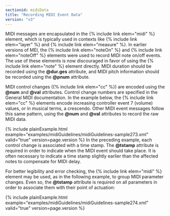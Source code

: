 ```yaml
---
sectionid: midiData
title: "Recording MIDI Event Data"
version: "v3"
---
```


MIDI messages are encapsulated in the {% include link elem="midi" %} element, which is typically
used in contexts like {% include link elem="layer" %} and {% include link elem="measure" %}. In
earlier versions of MEI, the {% include link elem="noteOn" %} and {% include link elem="noteOff" %}
elements were used to record MIDI note on/off events. The use of these elements is
now
discouraged in favor of using the {% include link elem="note" %} element directly. MIDI duration
should be recorded using the **@dur.ges** attribute, and MIDI pitch information should
be recorded using the **@pnum** attribute.



 MIDI control changes ({% include link elem="cc" %}) are encoded using the **@num** and
**@val** attributes. Control change numbers are specified in the General MIDI
documentation. In the example below, the {% include link elem="cc" %} elements encode increasing
controller event 7 (volume) values, or in musical terms, a crescendo. Other MIDI event
messages follow this same pattern, using the **@num** and **@val** attributes to
record the raw MIDI data.

{% include plainExample.html example="examples/midiGuidelines/midiGuidelines-sample273.xml" valid="true" version=page.version %}
In the preceding example, each control change is associated with a time stamp. The
**@tstamp** attribute is required in order to indicate when the MIDI event should take
place. It is often necessary to indicate a time stamp slightly earlier than the affected
notes
to compensate for MIDI delay.

For better legibility and error checking, the {% include link elem="midi" %} element may be used,
as in the following example, to group MIDI parameter changes. Even so, the **@tstamp**
attribute is required on all parameters in order to associate them with their point
of
actuation:

{% include plainExample.html example="examples/midiGuidelines/midiGuidelines-sample274.xml" valid="true" version=page.version %}
